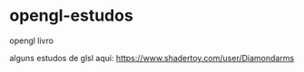 # opengl-estudos
opengl livro

alguns estudos de glsl aqui: https://www.shadertoy.com/user/Diamondarms
